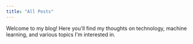 ```yaml
---
title: "All Posts"
---
```


Welcome to my blog! Here you'll find my thoughts on technology, machine learning, and various topics I'm interested in.

